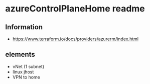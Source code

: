 # azureControlPlaneHome readme

## Information
 - https://www.terraform.io/docs/providers/azurerm/index.html

## elements
 - vNet (1 subnet)
 - linux jhost
 - VPN to home
